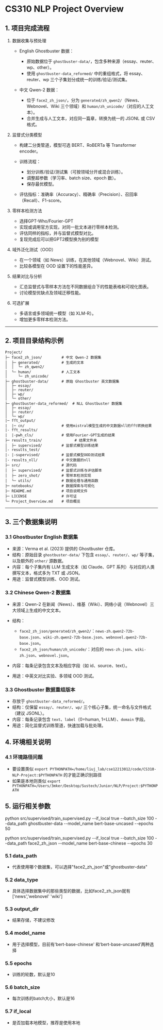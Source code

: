 # CS310 NLP Project Overview

## 1. 项目完成流程

1. 数据收集与预处理

   - English Ghostbuster 数据：

     - 原始数据位于 `ghostbuster-data/`，包含多种来源（essay、reuter、wp、other）。
     - 使用 `ghostbuster-data_reformed/` 中的重组格式，将 essay、reuter、wp 三个子集划分成统一的训练/验证/测试集。

   - 中文 Qwen-2 数据：

     - 位于 `face2_zh_json/`，分为 `generated/zh_qwen2/`（News、Webnovel、Wiki 三个领域）和 `human/zh_unicode/`（对应的人工文本）。
     - 合并生成与人工文本，对应同一篇章，转换为统一的 JSONL 或 CSV 格式。

2. 监督式分类模型

   - 构建二分类管道，模型可选 BERT、RoBERTa 等 Transformer encoder。
   - 训练流程：

     - 划分训练/验证/测试集（可按领域分开或混合训练）。
     - 调整超参数（学习率、batch size、epoch 数）。
     - 保存最优模型。

   - 评估指标：准确率（Accuracy）、精确率（Precision）、召回率（Recall）、F1-score。

3. 零样本检测方法

   - 选择GPT-Who/Fourier-GPT
   - 实现或调用官方实现，对同一批文本进行零样本检测。
   - 评估同样的指标，并与监督式模型对比。
   - 复现完成后可以把GPT2模型换为别的模型

4. 域外泛化测试（OOD）

   - 在一个领域（如 News）训练，在其他领域（Webnovel、Wiki）测试。
   - 比较各模型在 OOD 设置下的性能差异。

5. 结果对比与分析

   - 汇总监督式与零样本方法在不同数据组合下的性能表格和可视化图表。
   - 讨论模型优缺点及领域迁移性能。

6. 可选扩展

   - 多语言或多领域统一模型（如 XLM-R）。
   - 增加更多零样本检测方法。

---

## 2. 项目目录结构示例

```text
Project/
├─ face2_zh_json/         # 中文 Qwen-2 数据集
│  ├─ generated/          # 生成的文本
│  │  └─ zh_qwen2/
│  └─ human/              # 人工文本
│     └─ zh_unicode/
├─ ghostbuster-data/      # 原始 Ghostbuster 英文数据集
│  ├─ essay/
│  ├─ reuter/
│  ├─ wp/
│  └─ other/
├─ ghostbuster-data_reformed/  # NLL Ghostbuster 数据集
│  ├─ essay/
│  ├─ reuter/
│  └─ wp/
|─ fft_output/
|  |─ cn/                 # 使用mistral模型生成的中文数据nll的fft转换结果
|- fft_results/
|  |-pwh_cls/             # 使用Fourier-GPT生成的结果
├─ results_train/               # 结果文件夹
│  ├─ supervised/         # 监督式模型训练结果
│- results_test/
|- |-supervised/          # 监督式模型OOD测试结果
│- results_nll/           # 中文数据的nll
├─ src/                   # 源代码
│  ├─ supervised/         # 监督式训练与评估脚本
│  ├─ zero_shot/          # 零样本检测实现
│  └─ utils/              # 数据处理与通用函数
├─ notebooks/             # 数据探索与可视化
├─ README.md              # 项目说明文件
├─ LICENSE                # 许可证
└─ Project_Overview.md    # 项目概览
```

---

## 3. 三个数据集说明

### 3.1 Ghostbuster English 数据集

- 来源：Verma et al. (2023) 提供的 Ghostbuster 仓库。
- 结构：原始目录 `ghostbuster-data/` 下包含 `essay/`、`reuter/`、`wp/` 等子集，以及额外的 `other/` 源数据。
- 内容：每个子集内有 LLM 生成文本（如 Claude、GPT 系列）与对应的人类撰写文本，格式多为 TXT 或 JSON。
- 用途：监督式模型训练、OOD 测试。

### 3.2 Chinese Qwen-2 数据集

- 来源：Qwen-2 在新闻（News）、维基（Wiki）、网络小说（Webnovel）三大领域上生成的中文文本。
- 结构：

  - `face2_zh_json/generated/zh_qwen2/`：`news-zh.qwen2-72b-base.json`、`wiki-zh.qwen2-72b-base.json`、`webnovel.qwen2-72b-base.json`。
  - `face2_zh_json/human/zh_unicode/`：对应的 `news-zh.json`、`wiki-zh.json`、`webnovel.json`。

- 内容：每条记录包含文本及相应字段（如 id、source、text）。
- 用途：中英文对比实验、多领域 OOD 测试。

### 3.3 Ghostbuster 数据重组版本

- 存放于 `ghostbuster-data_reformed/`。
- 结构：仅保留 `essay/`、`reuter/`、`wp/` 三个核心子集，统一命名与文件格式（建议 JSONL）。
- 内容：每条记录包含 `text`、`label`（0=human, 1=LLM）、`domain` 字段。
- 用途：简化监督式训练管道，快速加载与批处理。

## 4. 环境相关说明

### 4.1 环境路径问题

- 要设置类似 `export PYTHONPATH=/home/liuj_lab/cse12213012/code/CS310-NLP-Project:$PYTHONPATH` 的才能正确识别路径
- 如果是本地则类似 `export PYTHONPATH=/Users/3mker/Desktop/Sustech/Junior/NLP/Project:$PYTHONPATH`

## 5. 运行相关参数

python src/supervised/train_supervised.py --if_local true --batch_size 100 --data_path ghostbuster-data --model_name bert-base-uncased --epochs 50

python src/supervised/train_supervised.py --if_local true --batch_size 100 --data_path face2_zh_json --model_name bert-base-chinese --epochs 30

### 5.1 data_path

- 代表使用哪个数据集，可以选择"face2_zh_json"或"ghostbuster-data"

### 5.2 data_type

- 具体选择数据集中的那些类型的数据，比如face2_zh_json就有 ['news','webnovel' 'wiki'] 

### 5.3 output_dir

- 结果存储，不建议修改

### 5.4 model_name

- 用于选择模型，目前有‘bert-base-chinese' 和‘bert-base-uncased'两种选择

### 5.5 epochs

- 训练的轮数，默认是10

### 5.6 batch_size

- 每次训练的batch大小，默认是16

### 5.7 if_local

- 是否加载本地模型，推荐是使用本地